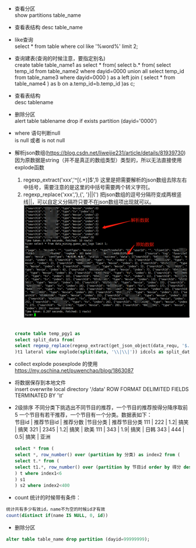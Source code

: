 

* 查看分区  
    show partitions table_name
    
* 查看表结构
    desc table_name


* like查询  
    select * from table where col like '%word%' limit 2;


* 查询建表(查询的时候注意，要指定别名)  
    create table table_name1 as 
    select * from(
    select b.* from(
    select temp_id from table_name2 where dayid=0000 
    union all
    select temp_id from table_name3 where dayid=0000
    ) as a 
    left join (
    select * from table_name4
    ) as b on a.temp_id=b.temp_id
    )as c;


* 查看表结构  
    desc tablename
    
    
* 删除分区  
    alert table tablename drop if exists partition (dayid='0000')



* where 语句判断null  
    is null  或者  is not null 
    

* 解析json数组(https://blog.csdn.net/liweijie231/article/details/81939730)  
    因为原数据是string（并不是真正的数组类型）类型的，所以无法直接使用explode函数
    1. regexp_extract('xxx','^\[(.+)\]$',1) 这里是把需要解析的json数组去除左右中括号，需要注意的是这里的中括号需要两个转义字符\[。
    2. regexp_replace('xxx','\}\,\{', '\}\|\|\{') 把json数组的逗号分隔符变成两根竖线||，可以自定义分隔符只要不在json数组项出现就可以。
    ![avatar](../docs/hive_json_extract.png) 
    
    ```sql
    
    create table temp_pgy1 as 
    select split_data from(
    select regexp_replace(regexp_extract(get_json_object(data_requ, '$.data'),'^\\[(.+)\\]$',1),'\\}\\,\\{', '\\}\\|\\|\\{') as data from data_mining.guess_api_logs limit 1
    )t1 lateral view explode(split(data, '\\|\\|')) idcols as split_data
    ```
    
* collect explode posexplode 的使用 https://my.oschina.net/puwenchao/blog/1863087



* 将数据保存到本地文件  
    insert overwrite local directory '/data'
ROW FORMAT DELIMITED FIELDS TERMINATED BY '\t'



* 2级排序 不同分类下挑选出不同节目的推荐，一个节目的推荐按得分降序取前5
一个节目有若干推荐，一个节目有一个分类。数据表如下：  
    节目id | 推荐节目id | 推荐分数 |节目分类 | 推荐节目分类
    111   |  222 |  1.2|  搞笑 |   搞笑
    321   |  2345 |  1.2|  搞笑 |   欧美
    111   |  343 |  1.9|  搞笑 |   日韩
    343   |  444 |  0.5|  搞笑 |   亚洲
    ```sql
    select * from (
    select *, row_number() over (partition by 分类) as index2 from (
    select t.* from (
    select t1.*, row_number() over (partition by 节目id order by 得分 desc) as index1 from table_name
    ) t where index1<6 
    ) s1 
    ) s2 where index2<400
    ```
    
* count 统计的时候带有条件：


```sql
统计共有多少有效id，name不为空的时候id才有效
count(distinct if(name IS NULL, 0, id))
```    

* 删除分区
```sql
alter table table_name drop partition (dayid=99999999);
```